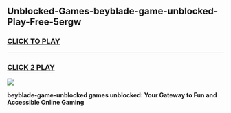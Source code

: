 
## Unblocked-Games-beyblade-game-unblocked-Play-Free-5ergw
<h3>
<a href="https://premium76.site?title=beyblade-game-unblocked&ref=20A">CLICK TO PLAY</a></h3>
<hr>

<h3>
<a href="https://premium76.site?title=beyblade-game-unblocked&ref=20A">CLICK 2 PLAY</a>
  
</h3>

<a href="https://premium76.site?title=beyblade-game-unblocked&ref=20A"><img src="https://clearcache.store/games.png"></a>


**beyblade-game-unblocked games unblocked: Your Gateway to Fun and Accessible Online Gaming**
